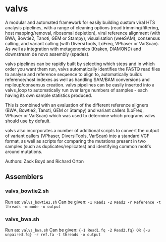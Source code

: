 # valvs
A modular and automated framework for easily building custom viral HTS analysis pipelines, with a range of cleaning options (read trimming/filtering, host mapping/removal, ribosomal depletion), viral reference alignment (with BWA, Bowtie2, Tanoti, GEM or Stampy), visualisation (weeSAM), consensus calling, and variant calling (with DiversiTools, LoFreq, VPhaser or VarScan). As well as integration with metagenomics (Kraken, DIAMOND) and downstream de novo assembly (spades).

valvs pipelines can be rapidly built by selecting which steps and in which order you want them run, valvs automatically identifies the FASTQ read files to analyse and reference sequence to align to, automatically builds reference/host indexes as well as handling SAM/BAM conversions and mpileup/consensus creation. valvs pipelines can be easily inserted into a valvs_loop to automatically run over large numbers of samples - each having its own sample statistics produced.

This is combined with an evaluation of the different reference aligners (BWA, Bowtie2, Tanoti, GEM or Stampy) and variant callers (LoFreq, VPhaser or VarScan) which was used to determine which programs valvs should use by default.

valvs also incorporates a number of additional scripts to convert the output of variant callers (VPhaser, DiversiTools, VarScan) into a standard VCF format, as well as scripts for comparing the mutations present in two samples (such as duplicates/replicates) and identifying common motifs around mutations.

Authors: Zack Boyd and Richard Orton
## **Assemblers**
### valvs_bowtie2.sh
Run as:		`valvs_bowtie2.sh` 
Can be given: `-1 Read1 -2 Read2 -r Reference -t threads -m mode -o output`
### valvs_bwa.sh
Run as:	`valvs_bwa.sh`
Can be given: `{-1 Read1.fq -2 Read2.fq} OR {-u unpaired.fq} -r ref.fa -t threads -o output`
